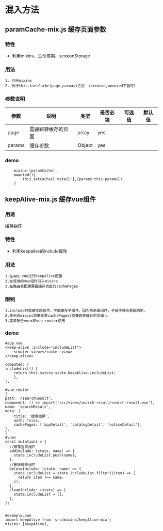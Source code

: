 # 混入方法
## paramCache-mix.js 缓存页面参数
### 特性
- 利用mixins、生命周期、sessionStorage
### 用法
    1. 引用mixins
    2. 执行this.$setCache(page,parmas)方法 （created,mounted下皆可）
### 参数说明
参数 | 说明 | 类型 | 是否必填 | 可选值 | 默认值
---|---|---|---|---|---
page | 需要跳转缓存的页面 | array | yes |  | 
params | 缓存参数 |Object |yes
### demo
```
    mixins:[paramCache],
    mounted(){
        this.setCache(['detail'],{params:this.params})
    }
```

## keepAlive-mix.js 缓存vue组件
### 用途
缓存组件
### 特性
- 利用keepalive的include属性
### 用法
    1.在app.vue进行keepalive配置
    2.在使用的vue组件引入mixins
    3.在路由表配置需要缓存页面的cachePages
### 限制
    1.include只能缓存跟组件，不能缓存子组件。因为刷新跟组件，子组件就会重新刷新。
    2.使用该mixins需要配置cachePages(需要跳转缓存的页面)。
    3.需要配合vuex和vue-router使用
### demo
```
#app.vue
<keep-alive :include="includeList">
    <router-view></router-view>
</keep-alive>

computed: {
includeList() {
    return this.$store.state.keepAlive.includeList;
    },
},

#vue-router
{
path: '/searchResult',
component: () => import('src/views/search-result/search-result.vue'),
name: 'searchResult',
meta: {
    title: '搜索结果',
    auth: false,
    cachePages: ['appDetail', 'catalogDetail', 'noticeDetail'],
},
}
#vuex  
const mutations = {
  //缓存当前组件
  addInclude: (state, name) => {
    state.includeList.push(name);
  },
  //删除缓存组件
  deleteInclude: (state, name) => {
    state.includeList = state.includeList.filter((item) => {
      return item !== name;
    });
  },
  cleanInclude: (state) => {
    state.includeList = [];
  },
};


#example.vue
import keepAlive from 'src/mixins/keepAlive-mix';
mixins: [keepAlive],


```